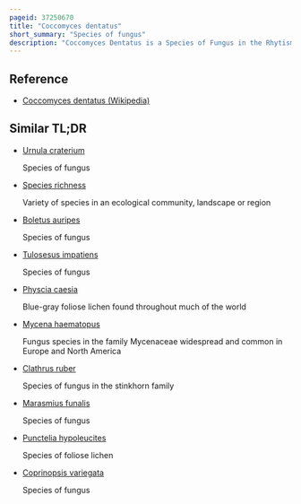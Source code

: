```yaml
---
pageid: 37250670
title: "Coccomyces dentatus"
short_summary: "Species of fungus"
description: "Coccomyces Dentatus is a Species of Fungus in the Rhytismataceae Family. A widespread Species, particularly in Temperate Areas, it colonizes the dead Fallen Leaves of vascular Plants, particularly Oak and Chestnut. The Fungus Apothecia which Form in the epidermal Layer of Leaf Host resemble dark hexagonal Spots scattered on a multi-colored Mosaic Pattern bounded by thin black Lines. When the Apothecia is mature the Apothecia opens by triangular Flaps to release Spores. The anamorph Form of C. Dentatus is Tricladiopsis Flagelliformis. Lookalike Species can be distinguished by the Shape of the Apothecia or by Microscopic Characteristics."
---
```


## Reference

- [Coccomyces dentatus (Wikipedia)](https://en.wikipedia.org/?curid=37250670)

## Similar TL;DR

- [Urnula craterium](/tldr/en/urnula-craterium)

  Species of fungus

- [Species richness](/tldr/en/species-richness)

  Variety of species in an ecological community, landscape or region

- [Boletus auripes](/tldr/en/boletus-auripes)

  Species of fungus

- [Tulosesus impatiens](/tldr/en/tulosesus-impatiens)

  Species of fungus

- [Physcia caesia](/tldr/en/physcia-caesia)

  Blue-gray foliose lichen found throughout much of the world

- [Mycena haematopus](/tldr/en/mycena-haematopus)

  Fungus species in the family Mycenaceae widespread and common in Europe and North America

- [Clathrus ruber](/tldr/en/clathrus-ruber)

  Species of fungus in the stinkhorn family

- [Marasmius funalis](/tldr/en/marasmius-funalis)

  Species of fungus

- [Punctelia hypoleucites](/tldr/en/punctelia-hypoleucites)

  Species of foliose lichen

- [Coprinopsis variegata](/tldr/en/coprinopsis-variegata)

  Species of fungus

